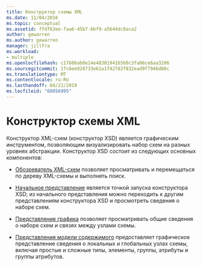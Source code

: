 ```yaml
---
title: Конструктор схемы XML
ms.date: 11/04/2016
ms.topic: conceptual
ms.assetid: ffdf63ee-faa6-45b7-bbf9-a5644dc8aca2
author: gewarren
ms.author: gewarren
manager: jillfra
ms.workload:
- multiple
ms.openlocfilehash: c17686ab0e14e483019416560c3fa06ce6aa3206
ms.sourcegitcommit: 1fc6ee928733e61a1f42782f832ead9f7946d00c
ms.translationtype: MT
ms.contentlocale: ru-RU
ms.lasthandoff: 04/22/2019
ms.locfileid: "60056995"
---
```

# <a name="xml-schema-designer"></a>Конструктор схемы XML

Конструктор XML-схем (конструктор XSD) является графическим инструментом, позволяющим визуализировать набор схем на разных уровнях абстракции. Конструктор XSD состоит из следующих основных компонентов:

- [Обозреватель XML-схем](../xml-tools/xml-schema-explorer.md) позволяет просматривать и перемещаться по дереву XML-схемы и выполнять поиск.

- [Начальное представление](../xml-tools/start-view.md) является точкой запуска конструктора XSD; из начального представления можно переходить к другим представлениям конструктора XSD и просмотреть сведения о наборе схем.

- [Представление графика](../xml-tools/graph-view.md) позволяет просматривать общие сведения о наборе схем и связях между узлами схемы.

- [Представления модели содержимого](../xml-tools/content-model-view.md) предоставляет графическое представление сведения о локальных и глобальных узлах схемы, включая простые и сложные типы, элементы, группы, атрибуты и группы атрибутов.